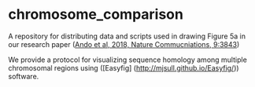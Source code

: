 # chromosome_comparison
A repository for distributing data and scripts used in drawing Figure 5a in our research paper ([Ando et al, 2018, Nature Commucniations, 9:3843](https://doi.org/10.1038/s41467-018-06116-1))

We provide a protocol for visualizing sequence homology among multiple chromosomal regions using ([Easyfig] (http://mjsull.github.io/Easyfig/)) software.
